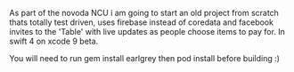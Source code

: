 As part of the novoda NCU i am going to start an old project from scratch thats totally test driven, uses firebase instead of coredata and facebook invites to the 'Table' with live updates as people choose items to pay for. In swift 4 on xcode 9 beta.


You will need to run gem install earlgrey then pod install before building :)
